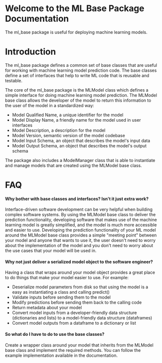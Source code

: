 # Welcome to the ML Base Package Documentation

The ml_base package is useful for deploying machine learning models.

# Introduction

The ml_base package defines a common set of base classes that are useful for working with machine learning model
prediction code. The base classes define a set of interfaces that help to write ML code that is reusable and testable.

The core of the ml_base package is the MLModel class which defines a simple interface for doing machine learning model
prediction. The MLModel base class allows the developer of the model to return this information to the user of the
model in a standardized way:

- Model Qualified Name, a unique identifier for the model
- Model Display Name, a friendly name for the model used in user interfaces
- Model Description, a description for the model
- Model Version, semantic version of the model codebase
- Model Input Schema, an object that describes the model's input data
- Model Output Schema, an object that describes the model's output schema

The package also includes a ModelManager class that is able to instantiate and manage models that are created using the
MLModel base class.

# FAQ

#### Why bother with base classes and interfaces? Isn't it just extra work?

Interface-driven software development can be very helpful when building complex software systems. By using the MLModel
base class to deliver the prediction functionality, developing software that makes use of the machine learning model is
greatly simplified, and the model is much more accessible and easier to use. Developing the prediction functionality of
your ML model around the MLModel base class provides a simple "meeting point" between your model and anyone that wants
to use it, the user doesn't need to worry about the implementation of the model and you don't need to worry about the
use cases that your model will be used in.

#### Why not just deliver a serialized model object to the software engineer?

Having a class that wraps around your model object provides a great place to do things that make your model easier
to use. For example:

   - Deserialize model parameters from disk so that using the model is a easy as instantiating a class and calling
     predict()
   - Validate inputs before sending them to the model
   - Modify predictions before sending them back to the calling code
   - Return metadata about your model
   - Convert model inputs from a developer-friendly data structure (dictionaries and lists) to a model-friendly data
     structure (dataframes)
   - Convert model outputs from a dataframe to a dictionary or list

#### So what do I have to do to use the base classes?

Create a wrapper class around your model that inherits from the MLModel base class and implement the required methods.
You can follow the example implementation available in the documentation.
